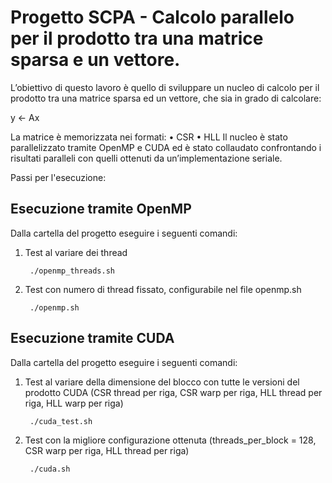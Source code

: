 # Progetto SCPA - Calcolo parallelo per il prodotto tra una matrice sparsa e un vettore. 

L’obiettivo di questo lavoro è quello di sviluppare un nucleo di calcolo per il prodotto tra una matrice sparsa ed un vettore, che sia in grado di calcolare:

y ← Ax

La matrice è memorizzata nei formati:
• CSR
• HLL
Il nucleo è stato parallelizzato tramite OpenMP e CUDA ed è stato collaudato confrontando i risultati paralleli con quelli ottenuti da un’implementazione seriale.

Passi per l'esecuzione:

## Esecuzione tramite OpenMP
Dalla cartella del progetto eseguire i seguenti comandi: 

1. Test al variare dei thread
   
        ./openmp_threads.sh
   
2. Test con numero di thread fissato, configurabile nel file openmp.sh
   
        ./openmp.sh

## Esecuzione tramite CUDA
Dalla cartella del progetto eseguire i seguenti comandi: 

1. Test al variare della dimensione del blocco con tutte le versioni del prodotto CUDA (CSR thread per riga, CSR warp per riga, HLL thread per riga, HLL warp per riga)
   
        ./cuda_test.sh
   
2. Test con la migliore configurazione ottenuta (threads_per_block = 128, CSR warp per riga, HLL thread per riga)
   
        ./cuda.sh
